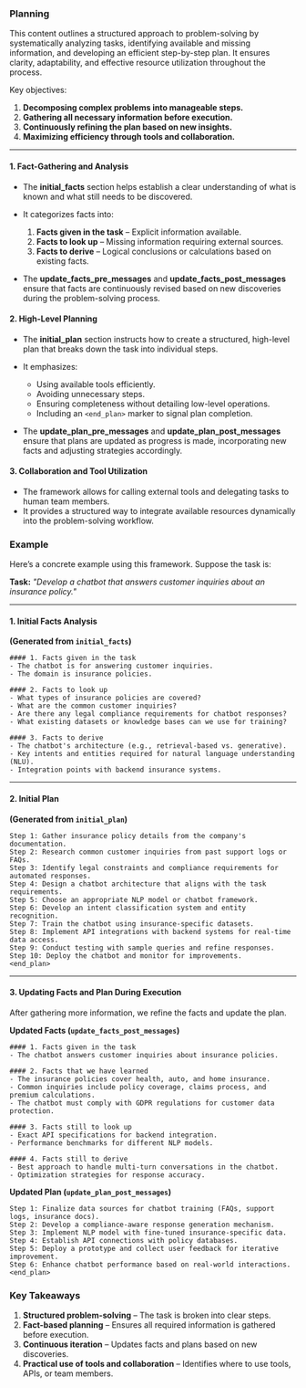 ### Planning

This content outlines a structured approach to problem-solving by systematically analyzing tasks, identifying available and missing information, and developing an efficient step-by-step plan. It ensures clarity, adaptability, and effective resource utilization throughout the process.  

Key objectives:  
1. **Decomposing complex problems into manageable steps.**  
2. **Gathering all necessary information before execution.**  
3. **Continuously refining the plan based on new insights.**  
4. **Maximizing efficiency through tools and collaboration.**

---

#### **1. Fact-Gathering and Analysis**
- The **initial_facts** section helps establish a clear understanding of what is known and what still needs to be discovered.
- It categorizes facts into:
  1. **Facts given in the task** – Explicit information available.
  2. **Facts to look up** – Missing information requiring external sources.
  3. **Facts to derive** – Logical conclusions or calculations based on existing facts.

- The **update_facts_pre_messages** and **update_facts_post_messages** ensure that facts are continuously revised based on new discoveries during the problem-solving process.

#### **2. High-Level Planning**
- The **initial_plan** section instructs how to create a structured, high-level plan that breaks down the task into individual steps.
- It emphasizes:
  - Using available tools efficiently.
  - Avoiding unnecessary steps.
  - Ensuring completeness without detailing low-level operations.
  - Including an `<end_plan>` marker to signal plan completion.

- The **update_plan_pre_messages** and **update_plan_post_messages** ensure that plans are updated as progress is made, incorporating new facts and adjusting strategies accordingly.

#### **3. Collaboration and Tool Utilization**
- The framework allows for calling external tools and delegating tasks to human team members.
- It provides a structured way to integrate available resources dynamically into the problem-solving workflow.

### Example

Here’s a concrete example using this framework. Suppose the task is:

**Task:** *"Develop a chatbot that answers customer inquiries about an insurance policy."*

---

#### **1. Initial Facts Analysis**
**(Generated from `initial_facts`)**
```
#### 1. Facts given in the task
- The chatbot is for answering customer inquiries.
- The domain is insurance policies.

#### 2. Facts to look up
- What types of insurance policies are covered?
- What are the common customer inquiries?
- Are there any legal compliance requirements for chatbot responses?
- What existing datasets or knowledge bases can we use for training?

#### 3. Facts to derive
- The chatbot's architecture (e.g., retrieval-based vs. generative).
- Key intents and entities required for natural language understanding (NLU).
- Integration points with backend insurance systems.
```

---

#### **2. Initial Plan**
**(Generated from `initial_plan`)**
```
Step 1: Gather insurance policy details from the company's documentation.
Step 2: Research common customer inquiries from past support logs or FAQs.
Step 3: Identify legal constraints and compliance requirements for automated responses.
Step 4: Design a chatbot architecture that aligns with the task requirements.
Step 5: Choose an appropriate NLP model or chatbot framework.
Step 6: Develop an intent classification system and entity recognition.
Step 7: Train the chatbot using insurance-specific datasets.
Step 8: Implement API integrations with backend systems for real-time data access.
Step 9: Conduct testing with sample queries and refine responses.
Step 10: Deploy the chatbot and monitor for improvements.
<end_plan>
```

---

#### **3. Updating Facts and Plan During Execution**
After gathering more information, we refine the facts and update the plan.

**Updated Facts (`update_facts_post_messages`)**
```
#### 1. Facts given in the task
- The chatbot answers customer inquiries about insurance policies.

#### 2. Facts that we have learned
- The insurance policies cover health, auto, and home insurance.
- Common inquiries include policy coverage, claims process, and premium calculations.
- The chatbot must comply with GDPR regulations for customer data protection.

#### 3. Facts still to look up
- Exact API specifications for backend integration.
- Performance benchmarks for different NLP models.

#### 4. Facts still to derive
- Best approach to handle multi-turn conversations in the chatbot.
- Optimization strategies for response accuracy.
```

**Updated Plan (`update_plan_post_messages`)**
```
Step 1: Finalize data sources for chatbot training (FAQs, support logs, insurance docs).
Step 2: Develop a compliance-aware response generation mechanism.
Step 3: Implement NLP model with fine-tuned insurance-specific data.
Step 4: Establish API connections with policy databases.
Step 5: Deploy a prototype and collect user feedback for iterative improvement.
Step 6: Enhance chatbot performance based on real-world interactions.
<end_plan>
```

### **Key Takeaways**
1. **Structured problem-solving** – The task is broken into clear steps.
2. **Fact-based planning** – Ensures all required information is gathered before execution.
3. **Continuous iteration** – Updates facts and plans based on new discoveries.
4. **Practical use of tools and collaboration** – Identifies where to use tools, APIs, or team members.